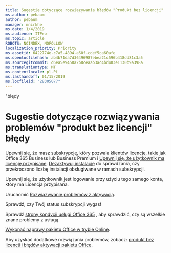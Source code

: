 ```yaml
---
title: Sugestie dotyczące rozwiązywania błędów "Produkt bez licencji"
ms.author: pebaum
author: pebaum
manager: mnirkhe
ms.date: 1/4/2019
ms.audience: ITPro
ms.topic: article
ROBOTS: NOINDEX, NOFOLLOW
localization_priority: Priority
ms.assetid: 6422774e-c7a5-4894-a60f-cdef5ca60afe
ms.openlocfilehash: ab4b71da7d36496987ebea21c596b418dd81c3a5
ms.sourcegitcommit: d6ea5e9458a2b8ceaab3ac4bd483e1130b9a398a
ms.translationtype: MT
ms.contentlocale: pl-PL
ms.lasthandoff: 01/15/2019
ms.locfileid: "28305077"
---
```

"błędy

# <a name="suggestions-for-solving-unlicensed-product-errors"></a>Sugestie dotyczące rozwiązywania problemów "produkt bez licencji" błędy

Upewnij się, że masz subskrypcję, który pozwala klientów licencje, takie jak Office 365 Business lub Business Premium i [Upewnij się, że użytkownik ma licencję przypisane](https://support.office.com/article/997596B5-4173-4627-B915-36ABAC6786DC). [Dezaktywuj instalację](https://support.office.com/article/9b497c85-d0a4-4735-80fa-d3565bc05bd1) do sprawdzania, czy przekroczono liczbę instalacji obsługiwane w ramach subskrypcji. 
  
Upewnij się, że użytkownik jest logowanie przy użyciu tego samego konta, który ma Licencja przypisana.
  
Uruchomić [Rozwiązywanie problemów z aktywacją](https://aka.ms/SARA-OfficeActivation-Alchemy).
  
Sprawdź, czy Twój status subskrypcji wygasł
  
Sprawdź [strony kondycji usługi Office 365](https://support.office.com/article/932AD3AD-533C-418A-B938-6E44E8BC33B0) , aby sprawdzić, czy są wszelkie znane problemy z usługą. 
  
[Wykonać naprawy pakietu Office w trybie Online](https://support.office.com/Article/7821d4b6-7c1d-4205-aa0e-a6b40c5bb88b).
  
Aby uzyskać dodatkowe rozwiązania problemów, zobacz: [produkt bez licencji i błędów aktywacji pakietu Office](https://support.office.com/Article/0d23d3c0-c19c-4b2f-9845-5344fedc4380).
  

